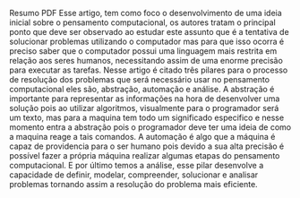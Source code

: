 Resumo PDF
  Esse artigo, tem como foco o desenvolvimento de uma ideia inicial sobre o pensamento computacional, os autores tratam o principal ponto que deve ser observado ao estudar este assunto que é a tentativa de solucionar problemas utilizando o computador mas para que isso ocorra é preciso saber que o computador possui uma linguagem mais restrita em relação aos seres humanos, necessitando assim de uma enorme precisão para executar as tarefas. Nesse artigo é citado três pilares para o processo de resolução dos problemas	que será necessário usar no pensamento computacional eles são, abstração, automação e análise. A abstração é importante para representar as informações na hora de desenvolver uma solução pois ao utilizar algoritmos, visualmente para o programador será um texto, mas para a maquina tem todo um significado especifico e nesse momento entra a abstração pois o programador deve ter uma ideia de como a maquina reage a tais comandos. A automação é algo que a máquina é capaz de providencia para o ser humano pois devido a sua alta precisão é possível fazer a própria máquina realizar algumas etapas do pensamento computacional. E por último temos a análise, esse pilar desenvolve a capacidade de definir, modelar, compreender, solucionar e analisar problemas tornando assim a resolução do problema mais eficiente.
